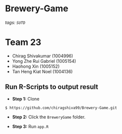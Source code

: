 # Brewery-Game
 
###### tags: `SUTD`

# Team 23
- Chirag Shivakumar (1004996)
- Yong Zhe Rui Gabriel (1005154) 
- Haohong Xin (1005152)
- Tan Heng Kiat Noel (1004136)

## Run R-Scripts to output result

- **Step 1:** Clone
```shell
$ https://github.com/chiragshiva99/Brewery-Game.git
```

- **Step 2:** Click the `BreweryGame` folder.

- **Step 3:** Run `app.R` 
